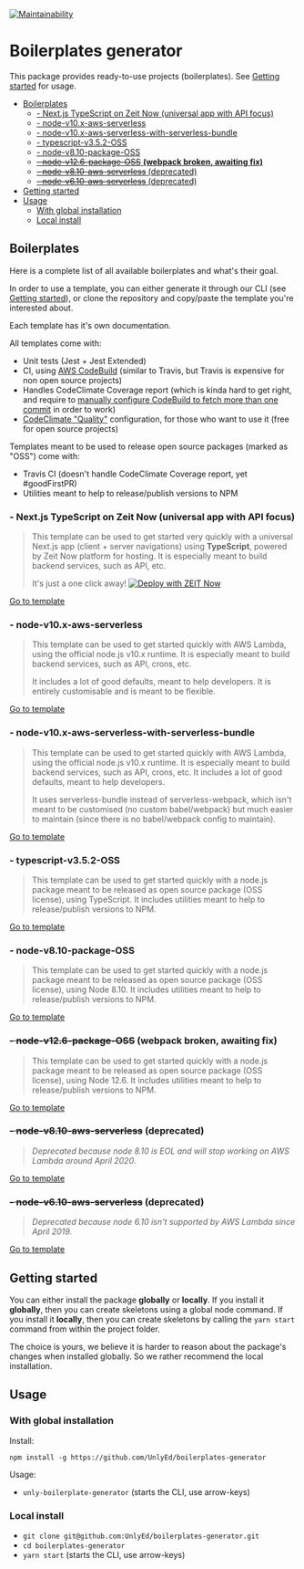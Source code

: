 [![Maintainability](https://api.codeclimate.com/v1/badges/73c7f933ea88c7f1c239/maintainability)](https://codeclimate.com/github/UnlyEd/boilerplates-generator/maintainability)

# Boilerplates generator

This package provides ready-to-use projects (boilerplates). 
See [Getting started](#getting-started) for usage.

<!-- toc -->

- [Boilerplates](#boilerplates)
  * [- Next.js TypeScript on Zeit Now (universal app with API focus)](#--nextjs-typescript-on-zeit-now-universal-app-with-api-focus)
  * [- node-v10.x-aws-serverless](#--node-v10x-aws-serverless)
  * [- node-v10.x-aws-serverless-with-serverless-bundle](#--node-v10x-aws-serverless-with-serverless-bundle)
  * [- typescript-v3.5.2-OSS](#--typescript-v352-oss)
  * [- node-v8.10-package-OSS](#--node-v810-package-oss)
  * [~~- node-v12.6-package-OSS~~ **(webpack broken, awaiting fix)**](#--node-v126-package-oss-webpack-broken-awaiting-fix)
  * [~~- node-v8.10-aws-serverless~~ (deprecated)](#--node-v810-aws-serverless-deprecated)
  * [~~- node-v6.10-aws-serverless~~ (deprecated)](#--node-v610-aws-serverless-deprecated)
- [Getting started](#getting-started)
- [Usage](#usage)
  * [With global installation](#with-global-installation)
  * [Local install](#local-install)

<!-- tocstop -->

## Boilerplates

Here is a complete list of all available boilerplates and what's their goal.

In order to use a template, you can either generate it through our CLI (see [Getting started](#getting-started)), or clone the repository and copy/paste the template you're interested about.

Each template has it's own documentation.

All templates come with:
- Unit tests (Jest + Jest Extended)
- CI, using [AWS CodeBuild](https://aws.amazon.com/fr/codebuild/) (similar to Travis, but Travis is expensive for non open source projects)
- Handles CodeClimate Coverage report (which is kinda hard to get right, and require to [manually configure CodeBuild to fetch more than one commit](https://github.com/codeclimate/test-reporter/issues/379) in order to work)
- [CodeClimate "Quality"](https://codeclimate.com/) configuration, for those who want to use it (free for open source projects)

Templates meant to be used to release open source packages (marked as "OSS") come with:
- Travis CI (doesn't handle CodeClimate Coverage report, yet #goodFirstPR)
- Utilities meant to help to release/publish versions to NPM

### - Next.js TypeScript on Zeit Now (universal app with API focus)

> This template can be used to get started very quickly with a universal Next.js app (client + server navigations) using **TypeScript**, powered by Zeit Now platform for hosting.
> It is especially meant to build backend services, such as API, etc.
>
> It's just a one click away! 
> [![Deploy with ZEIT Now](https://zeit.co/button)](https://zeit.co/new/project?template=https://github.com/UnlyEd/next-typescript-api-zeit-boilerplate)

[Go to template](./templates/next-typescript-api-zeit)

### - node-v10.x-aws-serverless

> This template can be used to get started quickly with AWS Lambda, using the official node.js v10.x runtime.
> It is especially meant to build backend services, such as API, crons, etc.
>
> It includes a lot of good defaults, meant to help developers. It is entirely customisable and is meant to be flexible.

[Go to template](./templates/node-v10.x-aws-serverless)

### - node-v10.x-aws-serverless-with-serverless-bundle

> This template can be used to get started quickly with AWS Lambda, using the official node.js v10.x runtime.
> It is especially meant to build backend services, such as API, crons, etc.
> It includes a lot of good defaults, meant to help developers. 
>
> It uses serverless-bundle instead of serverless-webpack, which isn't meant to be customised (no custom babel/webpack) 
> but much easier to maintain (since there is no babel/webpack config to maintain).

[Go to template](./templates/node-v10.x-aws-serverless-with-serverless-bundle)

### - typescript-v3.5.2-OSS

> This template can be used to get started quickly with a node.js package meant to be released as open source package (OSS license), using TypeScript.
> It includes utilities meant to help to release/publish versions to NPM.

[Go to template](./templates/typescript-v3.5.2-OSS)

### - node-v8.10-package-OSS

> This template can be used to get started quickly with a node.js package meant to be released as open source package (OSS license), using Node 8.10.
> It includes utilities meant to help to release/publish versions to NPM.

[Go to template](templates/node-v8.10-package-OSS)

### ~~- node-v12.6-package-OSS~~ **(webpack broken, awaiting fix)**

> This template can be used to get started quickly with a node.js package meant to be released as open source package (OSS license), using Node 12.6.
> It includes utilities meant to help to release/publish versions to NPM.

[Go to template](templates/node-v12.6.0-package-OSS)

### ~~- node-v8.10-aws-serverless~~ (deprecated)

> _Deprecated because node 8.10 is EOL and will stop working on AWS Lambda around April 2020._

[Go to template](./templates/node-v8.10-aws-serverless)

### ~~- node-v6.10-aws-serverless~~ (deprecated)

> _Deprecated because node 6.10 isn't supported by AWS Lambda since April 2019._

[Go to template](./templates/node-v6.10-aws-serverless)

## Getting started

You can either install the package **globally** or **locally**.
If you install it **globally**, then you can create skeletons using a global node command.
If you install it **locally**, then you can create skeletons by calling the `yarn start` command from within the project folder.

The choice is yours, we believe it is harder to reason about the package's changes when installed globally. 
So we rather recommend the local installation.

## Usage

### With global installation
Install:

```
npm install -g https://github.com/UnlyEd/boilerplates-generator
```

Usage:
- `unly-boilerplate-generator` (starts the CLI, use arrow-keys)

### Local install
- `git clone git@github.com:UnlyEd/boilerplates-generator.git`
- `cd boilerplates-generator`
- `yarn start` (starts the CLI, use arrow-keys)
